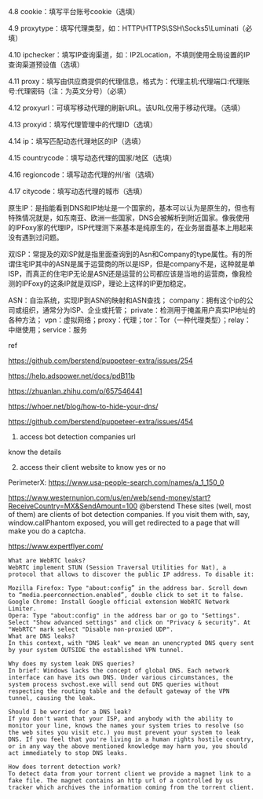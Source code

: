 4.8 cookie：填写平台账号cookie（选填）

4.9 proxytype：填写代理类型，如：HTTP\HTTPS\SSH\Socks5\Luminati（必填）

4.10 ipchecker：填写IP查询渠道，如：IP2Location，不填则使用全局设置的IP查询渠道预设值（选填）

4.11 proxy：填写由供应商提供的代理信息，格式为：代理主机:代理端口:代理账号:代理密码（注：为英文分号）（必填）

4.12 proxyurl：可填写移动代理的刷新URL。该URL仅用于移动代理。（选填）

4.13 proxyid：填写代理管理中的代理ID（选填）

4.14 ip：填写匹配动态代理地区的IP（选填）

4.15 countrycode：填写动态代理的国家/地区（选填）

4.16 regioncode：填写动态代理的州/省（选填）

4.17 citycode：填写动态代理的城市（选填）



原生IP：是指能看到DNS和IP地址是一个国家的，基本可以认为是原生的，但也有特殊情况就是，如东南亚、欧洲一些国家，DNS会被解析到附近国家。像我使用的IPFoxy家的代理IP，ISP代理测下来基本是纯原生的，在业务层面基本上用起来没有遇到过问题。

双ISP：常提及的双ISP就是指里面查询到的Asn和Company的type属性。有的所谓住宅IP其中的ASN是属于运营商的所以是ISP，但是company不是，这种就是单ISP，而真正的住宅IP无论是ASN还是运营的公司都应该是当地的运营商，像我检测的IPFoxy的这条IP就是双ISP，理论上这样的IP更加稳定。


ASN：自治系统，实现IP到ASN的映射和ASN查找；
company：拥有这个ip的公司或组织，通常分为ISP、企业或托管；
private：检测用于掩盖用户真实IP地址的各种方法；
vpn：虚拟网络；proxy：代理；tor：Tor（一种代理类型）；relay：中继使用；service：服务



ref

https://github.com/berstend/puppeteer-extra/issues/254

https://help.adspower.net/docs/pdB11b


https://zhuanlan.zhihu.com/p/657546441



https://whoer.net/blog/how-to-hide-your-dns/


https://github.com/berstend/puppeteer-extra/issues/454



1. access bot detection companies url

know the details


2. access their client website to know yes or no

PerimeterX: https://www.usa-people-search.com/names/a_1_150_0

https://www.westernunion.com/us/en/web/send-money/start?ReceiveCountry=MX&SendAmount=100
@berstend These sites (well, most of them) are clients of bot detection companies. If you visit them with, say, window.callPhantom exposed, you will get redirected to a page that will make you do a captcha.

https://www.expertflyer.com/



```https://ipleak.net/
What are WebRTC leaks?
WebRTC implement STUN (Session Traversal Utilities for Nat), a protocol that allows to discover the public IP address. To disable it:

Mozilla Firefox: Type "about:config” in the address bar. Scroll down to “media.peerconnection.enabled”, double click to set it to false.
Google Chrome: Install Google official extension WebRTC Network Limiter.
Opera: Type "about:config" in the address bar or go to "Settings". Select "Show advanced settings" and click on "Privacy & security". At "WebRTC" mark select "Disable non-proxied UDP".
What are DNS leaks?
In this context, with "DNS leak" we mean an unencrypted DNS query sent by your system OUTSIDE the established VPN tunnel.

Why does my system leak DNS queries?
In brief: Windows lacks the concept of global DNS. Each network interface can have its own DNS. Under various circumstances, the system process svchost.exe will send out DNS queries without respecting the routing table and the default gateway of the VPN tunnel, causing the leak.

Should I be worried for a DNS leak?
If you don't want that your ISP, and anybody with the ability to monitor your line, knows the names your system tries to resolve (so the web sites you visit etc.) you must prevent your system to leak DNS. If you feel that you're living in a human rights hostile country, or in any way the above mentioned knowledge may harm you, you should act immediately to stop DNS leaks.

How does torrent detection work?
To detect data from your torrent client we provide a magnet link to a fake file. The magnet contains an http url of a controlled by us tracker which archives the information coming from the torrent client.

```
